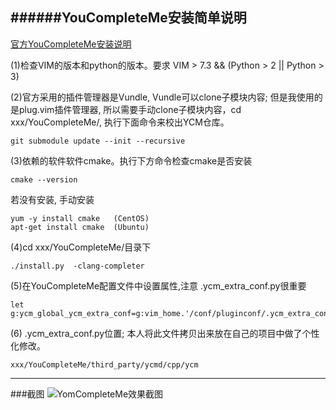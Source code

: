 ######YouCompleteMe安装简单说明
---
[官方YouCompleteMe安装说明](https://github.com/Valloric/YouCompleteMe#full-installation-guide)

(1)检查VIM的版本和python的版本。要求 VIM > 7.3 && (Python >  2 || Python > 3)

(2)官方采用的插件管理器是Vundle, Vundle可以clone子模块内容; 但是我使用的是plug.vim插件管理器, 所以需要手动clone子模块内容，cd  xxx/YouCompleteMe/, 执行下面命令来校出YCM仓库。 

	git submodule update --init --recursive

(3)依赖的软件软件cmake。执行下方命令检查cmake是否安装

	cmake --version

若没有安装, 手动安装

	yum -y install cmake   (CentOS)
	apt-get install cmake  (Ubuntu)

(4)cd xxx/YouCompleteMe/目录下

	./install.py  -clang-completer

(5)在YouCompleteMe配置文件中设置属性,注意 .ycm_extra_conf.py很重要

	let g:ycm_global_ycm_extra_conf=g:vim_home.'/conf/pluginconf/.ycm_extra_conf.py'

(6) .ycm_extra_conf.py位置; 本人将此文件拷贝出来放在自己的项目中做了个性化修改。

	xxx/YouCompleteMe/third_party/ycmd/cpp/ycm
---
###截图
![YomCompleteMe效果截图](http://obp7hxe1q.bkt.clouddn.com/ycm.png)